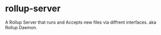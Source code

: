 # rollup-server
A Rollup Server that runs and Accepts new files via diffrent interfaces. aka Rollup Daemon.
